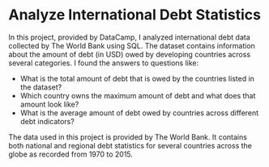 # Analyze International Debt Statistics

In this project, provided by DataCamp, I analyzed international debt data collected by The World Bank using SQL. The dataset contains information about the amount of debt (in USD) owed by developing countries across several categories. I found the answers to questions like:
*	What is the total amount of debt that is owed by the countries listed in the dataset?
*	Which country owns the maximum amount of debt and what does that amount look like?
*	What is the average amount of debt owed by countries across different debt indicators?

The data used in this project is provided by The World Bank. It contains both national and regional debt statistics for several countries across the globe as recorded from 1970 to 2015.
